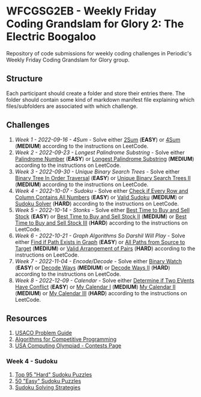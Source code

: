 # WFCGSG2EB - Weekly Friday Coding Grandslam for Glory 2: The Electric Boogaloo

Repository of code submissions for weekly coding challenges in Periodic's Weekly Friday Coding Grandslam for Glory group.

## Structure

Each participant should create a folder and store their entries there.  The folder should contain some kind of markdown manifest file explaining which files/subfolders are associated with which challenge.

## Challenges


1. *Week 1 - 2022-09-16 - 4Sum* - Solve either [2Sum](https://leetcode.com/problems/two-sum/) (**EASY**) or [4Sum](https://leetcode.com/problems/4sum/) (**MEDIUM**) according to the instructions on LeetCode.
1. *Week 2 - 2022-09-23 - Longest Palindrome Substring* - Solve either [Palindrome Number](https://leetcode.com/problems/palindrome-number/) (**EASY**) or [Longest Palindrome Substring](https://leetcode.com/problems/longest-palindromic-substring/) (**MEDIUM**) according to the instructions on LeetCode.
1. *Week 3 - 2022-09-30 - Unique Binary Search Trees* - Solve either [Binary Tree In Order Traversal](https://leetcode.com/problems/binary-tree-inorder-traversal/) (**EASY**) or [Unique Binary Search Trees II](https://leetcode.com/problems/unique-binary-search-trees-ii/) (**MEDIUM**) according to the instructions on LeetCode.
1. *Week 4 - 2022-10-07 - Sudoku* - Solve either [Check if Every Row and Column Contains All Numbers](https://leetcode.com/problems/check-if-every-row-and-column-contains-all-numbers/) (**EASY**) or [Valid Sudoku](https://leetcode.com/problems/valid-sudoku/) (**MEDIUM**) or [Sudoku Solver](https://leetcode.com/problems/sudoku-solver/) (**HARD**) according to the instructions on LeetCode.
1. *Week 5 - 2022-10-14 - Stonks* - Solve either [Best Time to Buy and Sell Stock](https://leetcode.com/problems/best-time-to-buy-and-sell-stock/) (**EASY**) or [Best Time to Buy and Sell Stock II](https://leetcode.com/problems/best-time-to-buy-and-sell-stock-ii/) (**MEDIUM**) or [Best Time to Buy and Sell Stock III](https://leetcode.com/problems/best-time-to-buy-and-sell-stock-iii/) (**HARD**) according to the instructions on LeetCode.
1. *Week 6 - 2022-10-21 - Graph Algorithms So Darshil Will Play* - Solve either [Find if Path Exists in Graph](https://leetcode.com/problems/find-if-path-exists-in-graph/) (**EASY**) or [All Paths from Source to Target](https://leetcode.com/problems/all-paths-from-source-to-target/) (**MEDIUM**) or [Valid Arrangement of Pairs](https://leetcode.com/problems/valid-arrangement-of-pairs/) (**HARD**) according to the instructions on LeetCode.
1. *Week 7 - 2022-11-04 - Encode/Decode* - Solve either [Binary Watch](https://leetcode.com/problems/binary-watch/) (**EASY**) or [Decode Ways](https://leetcode.com/problems/decode-ways/) (**MEDIUM**) or [Decode Ways II](https://leetcode.com/problems/decode-ways-ii/) (**HARD**) according to the instructions on LeetCode.
1. *Week 8 - 2022-12-09 - Calendar* - Solve either [Determine if Two EVents Have Conflict](https://leetcode.com/problems/determine-if-two-events-have-conflict/) (**EASY**) or [My Calendar I](https://leetcode.com/problems/my-calendar-i/) (**MEDIUM**) [My Calendar II](https://leetcode.com/problems/my-calendar-ii/) (**MEDIUM**) or [My Calendar III](https://leetcode.com/problems/my-calendar-iii/) (**HARD**) according to the instructions on LeetCode.

## Resources

1. [USACO Problem Guide](https://usaco.guide/problems/)
1. [Algorithms for Competitive Programming](https://cp-algorithms.com/)
1. [USA Computing Olympiad - Contests Page](http://www.usaco.org/index.php?page=contests)

### Week 4 - Sudoku
1. [Top 95 "Hard" Sudoku Puzzles](http://magictour.free.fr/top95)
1. [50 "Easy" Sudoku Puzzles](https://norvig.com/easy50.txt)
1. [Sudoku Solving Strategies](https://www.sudokuwiki.org/sudoku.htm)
